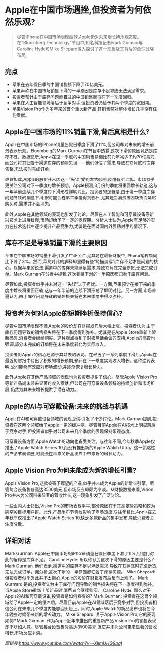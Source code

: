 # Apple在中国市场遇挫,但投资者为何依然乐观?

>尽管iPhone在中国市场表现疲软,Apple仍对未来增长持乐观态度。在“Bloomberg Technology”节目中,知名科技记者Mark Gurman与Caroline Hyde和Mike Shepard深入探讨了这一现象及其背后的全球战略布局。

## 亮点
- 苹果在去年假日季的中国销售额下降了70亿美元。  
- 苹果声称在中国市场销售下滑的一半原因是库存不足导致无法满足需求。  
- 投资者预计由于库存问题而错过的中国销售额将在下一季度回归。  
- 苹果在人工智能领域落后于竞争对手,但投资者仍给予其两个季度的宽限期。  
- 苹果Vision Pro作为多年来的首个重大新产品,其销售额对整体增长几乎没有任何贡献。

## Apple在中国市场的11%销量下滑,背后真相是什么?
Apple在中国市场的iPhone销量在假日季度下滑了11%,但公司却对未来的增长前景表示乐观。Bloomberg的Mark Gurman在节目中透露,这次下滑的原因竟然是库存不足。数据显示,Apple在这一季度的中国销售额相比前几年减少了约70亿美元,而公司将其归咎于渠道库存的预测失误——他们低估了需求,导致在12月底时库存告罄,无法按时完成订单。

尽管如此,Apple的股价并未因这一“失误”受到太大影响,反而有所上涨。市场似乎更关注公司对下一季度的增长预期。Apple预测,3月份的季度将重回增长轨道,这与一年半前连续几个季度的下滑形成鲜明对比。投资者的逻辑是,由于第一季度库存问题导致的销量下滑,很可能会在第二季度得到弥补,尤其是当消费者因缺货而延迟购买时,需求并不会消失。

此外,Apple在其他领域的表现也引发了讨论。尽管在人工智能和可穿戴设备等新兴技术上进展缓慢,市场却给予了一定的宽容期。分析人士认为,Apple有足够的实力在技术迭代中逐步提升产品竞争力,尤其是在面对国内外强劲对手的情况下。

## 库存不足是导致销量下滑的主要原因
苹果在中国市场的销量下滑引发了广泛关注,尤其是在最新财报中,iPhone销售额同比下降了3%。然而,苹果对此的解释却显得有些“轻描淡写”:库存不足才是问题的核心。根据苹果的说法,渠道中的库存未能满足需求,导致12月底完全断货,无法完成订单。Mark Gurman在分析中提到,这次销量下滑的一半原因都归咎于库存问题。

尽管如此,投资者似乎并未对这一“失误”过于担忧。一方面,苹果预计在接下来的季度中增长将重回正轨,这与一年半前的连续下滑形成了鲜明对比。另一方面,市场普遍认为,由于库存问题导致的销售损失将在未来季度中得以弥补。

## 投资者为何对Apple的短期挫折保持信心?
尽管中国市场表现不佳,Apple的股价却在财报发布后大幅上涨。投资者认为,由于库存问题导致的销售损失将在下一季度得到弥补。尤其是在Apple Store重新上架新品时,消费者会继续购买。这种观点得到了财报电话会议的支持,Apple的高管也强调,部分未完成的订单将在未来季度转化为实际收入。

投资者对Apple的信心还源于其过去的表现。在经历了一系列季度下滑后,Apple在最近的财报中给出了积极的增长预期,预计在下一季度实现收入增长。这种逆转表明,公司能够有效应对市场波动,并逐渐恢复增长势头。

此外,Apple在其他产品领域的表现也为投资者提供了信心。尽管Apple Vision Pro等新产品尚未带来显著的收入贡献,但公司在可穿戴设备领域的持续创新和市场扩展,仍然为其未来增长提供了潜在动力。

## Apple的AI与可穿戴设备:未来的挑战与机遇
Apple在AI和可穿戴设备领域的表现,近期引发了不少讨论。Mark Gurman提到,投资者在这两个领域给了Apple一定的缓冲期。尽管目前Apple在AI技术上明显落后于竞争对手,但投资者似乎对公司未来几个季度的表现保持乐观态度。

可穿戴设备方面,Apple Watch的动向也备受关注。与往年不同,今年秋季Apple仅推出了Apple Watch Series 10,而没有推出新的Apple Watch Ultra。这一策略性的产品节奏调整,可能会在未来的新品发布中带来新的增长动力。

## Apple Vision Pro为何未能成为新的增长引擎?
Apple Vision Pro,这款被寄予厚望的产品,似乎并未成为Apple的新增长引擎。尽管每台设备售价高达3500美元,但市场反应却颇为冷淡。从财报数据来看,Vision Pro并未为公司带来显著的营收增长,这一现象引发了广泛讨论。

一些业内人士指出,Vision Pro的市场表现平平,部分原因在于其高定价策略和较为狭窄的目标用户群。此外,产品发布节奏也影响了市场热度,与往年相比,Apple在去年秋季仅推出了Apple Watch Series 10,缺乏多款新品的集中发布,导致消费者关注度分散。

## 详细对话
Mark Gurman: Apple在中国市场的iPhone销量在假日季度下滑了11%,但他们对此的解释是库存不足。
Caroline Hyde: 所以你认为这次下滑的原因主要是什么?
Mark Gurman: 他们表示,渠道中的库存不足以满足需求,导致在12月底时完全断货,无法完成订单。据分析,这次下滑的一半原因都归咎于库存问题。
Mike Shepard: 但投资者似乎对此并不太担心,Apple的股价在财报发布后反而上涨了。
Mark Gurman: 是的,投资者认为由于库存问题导致的销售损失将在下一季度得到弥补。当Apple Store重新上架新品时,消费者会继续购买。
Caroline Hyde: 那么对于Apple的AI和可穿戴设备,投资者是如何看待的?
Mark Gurman: 投资者在这两个领域给了Apple一定的缓冲期。尽管目前Apple在AI领域落后于竞争对手,但投资者相信公司在未来几个季度内能够迎头赶上。同时,Apple Watch的新品发布也将在今年晚些时候带来新的增长动力。
Mike Shepard: 关于Apple Vision Pro,它的表现如何?
Mark Gurman: 作为Apple近年来推出的重要新产品,Vision Pro的销售表现却不尽如人意。尽管每台设备售价高达3500美元,但它并未为公司带来显著的营收增长,市场反应平淡。

_原链接:https://www.youtube.com/watch?v=-XhmUHGGpgI_